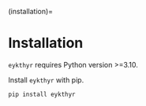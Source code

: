 (installation)=

# Installation

`eykthyr` requires Python version >=3.10.

Install `eykthyr` with pip.

```
pip install eykthyr
```
